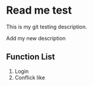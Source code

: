 # Read me test

This is my git testing description.

Add my new description

## Function List
1. Login
2. Conflick like